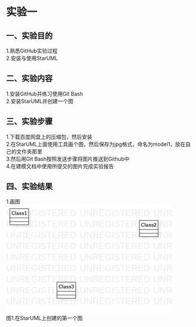 # 实验一

## 一、实验目的

1.熟悉GitHub实验过程  
2.安装与使用StarUML

## 二、实验内容

1.安装GitHub并练习使用Git Bash  
2.安装StarUML并创建一个图  

## 三、实验步骤

1.下载百度网盘上的压缩包，然后安装  
2.在StarUML上面使用工具画个图，然后保存为jpg格式，命名为model1，放在自己的文件夹那里  
3.然后用Git Bash按照发送步骤将图片推送到Github中  
4.在建模文档中使用所提交的图片完成实验报告

## 四、实验结果

1.画图  
![第一张UML图](./model1.jpg)  
图1.在StarUML上创建的第一个图  
